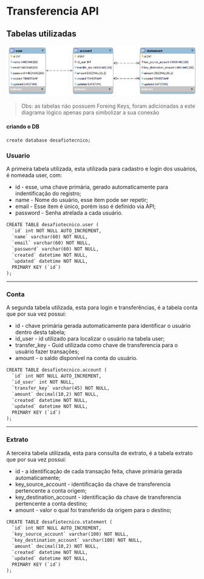 # Transferencia API

## Tabelas utilizadas

<img src="https://github.com/GabrielP0rt0/GabrielP0rt0/blob/main/imagens_readme/desafio_tecnico.png"/>

>Obs: as tabelas não possuem Foreing Keys, foram adicionadas a este diagrama lógico apenas para simbolizar a sua conexão 

#### criando o DB

```
create database desafiotecnico;
```

### Usuario
A primeira tabela utilizada, esta utilizada para cadastro e login dos usuários, é nomeada user, com:
 * id - esse, uma chave primária, gerado automaticamente para indentificação do registro;
 * name - Nome do usuário, esse item pode ser repetir;
 * email - Esse item é único, porém isso é definido via API;
 * password - Senha atrelada a cada usuário.

```
CREATE TABLE desafiotecnico.user (
  `id` int NOT NULL AUTO_INCREMENT,
  `name` varchar(60) NOT NULL,
  `email` varchar(60) NOT NULL,
  `password` varchar(60) NOT NULL,
  `created` datetime NOT NULL,
  `updated` datetime NOT NULL,
  PRIMARY KEY (`id`)
);

```

---
### Conta
A segunda tabela utilizada, esta para login e transferências, é a tabela conta que por sua vez possuí:
 * id - chave primária gerada automaticamente para identificar o usuário dentro desta tabela;
 * id_user - id utilizado para localizar o usuário na tabela user;
 * transfer_key - Guid utilizada como chave de transferencia para o usuário fazer transações;
 * amount - o saldo disponível na conta do usuário.
 
```
CREATE TABLE desafiotecnico.account (
  `id` int NOT NULL AUTO_INCREMENT,
  `id_user` int NOT NULL,
  `transfer_key` varchar(45) NOT NULL,
  `amount` decimal(10,2) NOT NULL,
  `created` datetime NOT NULL,
  `updated` datetime NOT NULL,
  PRIMARY KEY (`id`)
);
```

---
### Extrato
A terceira tabela utilizada, esta para consulta de extrato, é a tabela extrato que por sua vez possuí:
 * id - a identificação de cada transação feita, chave primária gerada automaticamente;
 * key_source_account - identificação da chave de transferencia pertencente a conta origem;
 * key_destination_account - identificação da chave de transferencia pertencente a conta destino;
 * amount - valor o qual foi transferido da origem para o destino;
 
```
CREATE TABLE desafiotecnico.statement (
  `id` int NOT NULL AUTO_INCREMENT,
  `key_source_account` varchar(100) NOT NULL,
  `key_destination_account` varchar(100) NOT NULL,
  `amount` decimal(10,2) NOT NULL,
  `created` datetime NOT NULL,
  `updated` datetime NOT NULL,
  PRIMARY KEY (`id`)
);

```
 
 
